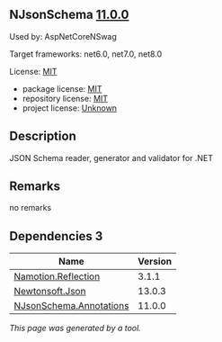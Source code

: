NJsonSchema [11.0.0](https://www.nuget.org/packages/NJsonSchema/11.0.0)
--------------------

Used by: AspNetCoreNSwag

Target frameworks: net6.0, net7.0, net8.0

License: [MIT](../../../../licenses/mit) 

- package license: [MIT](https://licenses.nuget.org/MIT) 
- repository license: [MIT](https://github.com/RicoSuter/NJsonSchema) 
- project license: [Unknown](http://njsonschema.org/) 

Description
-----------
JSON Schema reader, generator and validator for .NET

Remarks
-----------
no remarks


Dependencies 3
-----------

|Name|Version|
|----------|:----|
|[Namotion.Reflection](../../../../packages/nuget.org/namotion.reflection/3.1.1)|3.1.1|
|[Newtonsoft.Json](../../../../packages/nuget.org/newtonsoft.json/13.0.3)|13.0.3|
|[NJsonSchema.Annotations](../../../../packages/nuget.org/njsonschema.annotations/11.0.0)|11.0.0|

*This page was generated by a tool.*